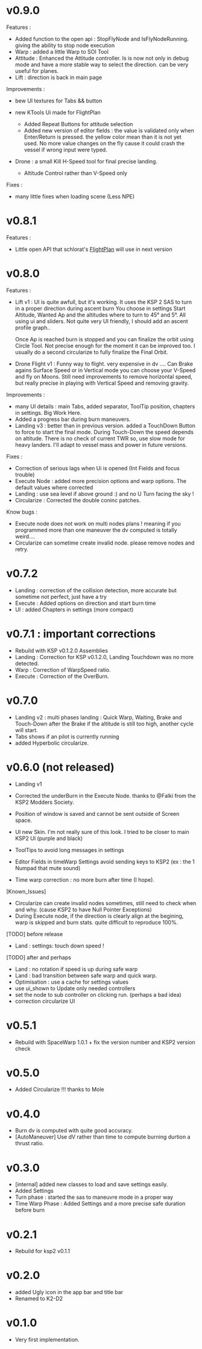 # v0.9.0
Features :
* Added function to the open api : StopFlyNode and IsFlyNodeRunning. giving the ability to stop node execution
* Warp : added a little Warp to SOI Tool
* Attitude : Enhanced the Attitude controller. Is is now not only in debug mode and have a more stable way to select the direction.
  can be very useful for planes.
* Lift : direction is back in main page

Improvements :

* bew UI textures for Tabs && button
* new KTools Ui made for FlightPlan
  * Added Repeat Buttons for attitude selection
  * Added new version of editor fields : the value is validated only when Enter/Return is pressed. 
  the yellow color mean than it is not yet used. No more value changes on the fly cause it could crash the vessel if wrong input were typed.

* Drone : a small Kill H-Speed tool for final precise landing.
  + Altitude Control rather than V-Speed only

Fixes :
* many little fixes when loading scene (Less NPE)

# v0.8.1
Features :
* Little open API that schlorat's [FlightPlan](https://spacedock.info/mod/3359/Flight%20Plan) will use in next version

# v0.8.0
Features :
* Lift v1 : UI is quite awfull, but it's working. It uses the KSP 2 SAS to turn in a proper direction during ascent burn
  You choose in settings Start Altitude, Wanted Ap and the altitudes where to turn to 45° and 5°. All using ui and sliders.
  Not quite very UI friendly, I should add an ascent profile graph..

  Once Ap is reached burn is stopped and you can finalize the orbit using Circle Tool.
  Not precise enough for the moment it can be improved too. I usually do a second circularize to fully finalize the Final Orbit.

* Drone Flight v1 : Funny way to flight. very expensive in dv ....
  Can Brake agains Surface Speed or in Vertical mode you can choose your V-Speed and fly on Moons.
  Still need improvements to remove horizontal speed, but really precise in playing with Vertical Speed and removing gravity.

Improvements :
* many UI details : main Tabs, added separator, ToolTip position, chapters in settings. Big Work Here.
* Added a progress bar during burn maneuvers.
* Landing v3 : better than in previous version. added a TouchDown Button to force to start the final mode.
  During Touch-Down the speed depends on altitude.
  There is no check of current TWR so, use slow mode for heavy landers.
  I'll adapt to vessel mass and power in future versions.

Fixes :
* Correction of serious lags when Ui is opened (Int Fields and focus trouble)
* Execute Node : added more precision options and warp options. The default values where corrected
* Landing : use sea level if above ground :) and no U Turn facing the sky !
* Circularize : Corrected the double coninc patches.

Know bugs :
* Execute node does not work on multi nodes plans ! meaning if you programmed more than one maneuver the dv computed is totally weird....
* Circularize can sometime create invalid node. please remove nodes and retry.

# v0.7.2
* Landing : correction of the collision detection, more accurate but sometime not perfect, just have a try
* Execute : Added options on direction and start burn time
* UI : added Chapters in settings (more compact)

# v0.7.1 : important corrections
* Rebuild with KSP v0.1.2.0 Assemblies
* Landing : Correction for KSP v0.1.2.0, Landing Touchdown was no more detected.
* Warp : Correction of WarpSpeed ratio.
* Execute : Correction of the OverBurn.

# v0.7.0
* Landing v2  : multi phases landing : Quick Warp, Waiting, Brake and Touch-Down
  after the Brake if the altitude is still too high, another cycle will start.
* Tabs shows if an pilot is currently running
* added Hyperbolic circularize.

# v0.6.0 (not released)
* Landing v1

* Corrected the underBurn in the Execute Node. thanks to @Falki from the KSP2 Modders Society.
* Position of window is saved and cannot be sent outside of Screen space.
* UI new Skin. I'm not really sure of this look. I tried to be closer to main KSP2 UI (purple and black)
* ToolTips to avoid long messages in settings
* Editor Fields in timeWarp Settings avoid sending keys to KSP2 (ex : the 1 Numpad that mute sound)
* Time warp correction : no more burn after time (I hope).

[Known_Issues]
* Circularize can create invalid nodes sometimes, still need to check when and why. (cause KSP2 to have Null Pointer Exceptions)
* During Execute node, if the direction is clearly align at the begining, warp is skipped and burn stats. quite difficult to reproduce 100%.

[TODO] before release

* Land : settings: touch down speed !

[TODO] after and perhaps
* Land : no rotation if speed is up during safe warp
* Land : bad transition between safe warp and quick warp.
* Optimisation : use a cache for settings values
* use ui_shown to Update only needed controllers
* set the node to sub controller on clicking run. (perhaps a bad idea)
* correction circularize UI

# v0.5.1
* Rebuild with SpaceWarp 1.0.1 + fix the version number and KSP2 version check

# v0.5.0
* Added Circularize !!! thanks to Mole

# v0.4.0
* Burn dv is computed with quite good accuracy.
* [AutoManeuver] Use dV rather than time to compute burning durtion a thrust ratio.

# v0.3.0
* [internal] added new classes to load and save settings easily.
* Added Settings
* Turn phase : started the sas to maneuvre mode in a proper way
* Time Warp Phase : Added Settings and a more precise safe duration before burn

# v0.2.1
* Rebuild for ksp2 v0.1.1

# v0.2.0
* added Ugly icon in the app bar and title bar
* Renamed to K2-D2

# v0.1.0

* Very first implementation.